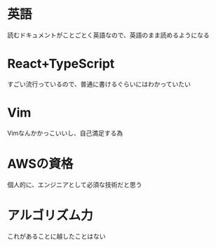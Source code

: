 # 英語
読むドキュメントがことごとく英語なので、英語のまま読めるようになる

# React+TypeScript
すごい流行っているので、普通に書けるぐらいにはわかっていたい

# Vim
Vimなんかかっこいいし、自己満足する為

# AWSの資格
個人的に、エンジニアとして必須な技術だと思う

# アルゴリズム力
これがあることに越したことはない
